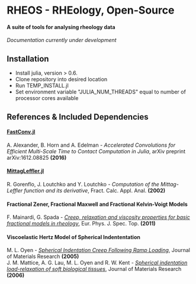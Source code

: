 # RHEOS - RHEology, Open-Source
#### A suite of tools for analysing rheology data

*Documentation currently under development*

## Installation

- Install julia, version > 0.6.
- Clone repository into desired location
- Run TEMP_INSTALL.jl  
- Set environment variable "JULIA_NUM_THREADS" equal to number of processor cores available

## References & Included Dependencies
#### [FastConv.jl](https://github.com/aamini/FastConv.jl)
A. Alexander, B. Horn and A. Edelman - *Accelerated Convolutions for Efficient Multi-Scale Time to Contact Computation in Julia*, arXiv preprint arXiv:1612.08825 **(2016)**

#### [MittagLeffler.jl](https://github.com/jlapeyre/MittagLeffler.jl)
R. Gorenflo, J. Loutchko and Y. Loutchko - *Computation of the Mittag-Leffler function and its derivative*,  Fract. Calc. Appl. Anal. **(2002)**

#### Fractional Zener, Fractional Maxwell and Fractional Kelvin-Voigt Models
F. Mainardi, G. Spada - [*Creep, relaxation and viscosity properties for basic fractional models in rheology*](https://doi.org/10.1140/epjst/e2011-01387-1), Eur. Phys. J. Spec. Top. **(2011)**

#### Viscoelastic Hertz Model of Spherical Indententation 
M. L. Oyen - [*Spherical Indentation Creep Following Ramp Loading*](https://doi.org/10.1557/JMR.2005.0259), Journal of Materials Research **(2005)**  
J. M. Mattice, A. G. Lau, M. L. Oyen and R. W. Kent - [*Spherical indentation load-relaxation of soft biological tissues*](https://doi.org/10.1557/jmr.2006.0243), Journal of Materials Research **(2006)**
